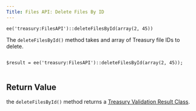 ```yaml
---
Title: Files API: Delete Files By ID
---
```


`ee('treasury:FilesAPI')::deleteFilesById(array(2, 45))`

The `deleteFilesById()` method takes and array of Treasury file IDs to delete.

<div class="content-blocks__pre-wrapper content-blocks__pre-wrapper--example">
<pre class="content-blocks__pre content-blocks__pre--example language-php">
<code class="content-blocks__code content-blocks__code--example language-php">
$result = ee('treasury:FilesAPI')::deleteFilesById(array(2, 45));
</code>
</pre>
</div>

## Return Value

the `deleteFilesById()` method returns a [Treasury Validation Result Class](#validation-result-class).
